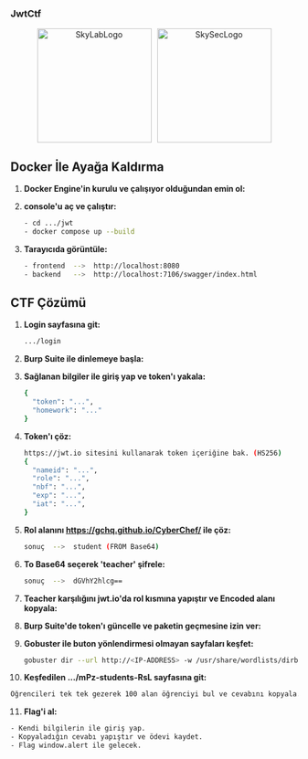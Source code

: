 ### JwtCtf

<div style="display: flex; justify-content: center; align-items: center; gap: 10px; text-align: center;">
  <img src="https://github.com/user-attachments/assets/3840c01c-c591-4d91-bf11-d84c815d0e8d" alt="SkyLabLogo" width="200">
  <img src="https://github.com/user-attachments/assets/eb3c0dce-2ff7-417e-9497-461a512d64a7" alt="SkySecLogo" width="200">  
</div>

## Docker İle Ayağa Kaldırma

1. **Docker Engine'in kurulu ve çalışıyor olduğundan emin ol:**

2. **console'u aç ve çalıştır:**
   ```sh
   - cd .../jwt
   - docker compose up --build
   ```

3. **Tarayıcıda görüntüle:**
   ```sh
   - frontend  -->  http://localhost:8080
   - backend   -->  http://localhost:7106/swagger/index.html
   ```

## CTF Çözümü

1. **Login sayfasına git:**
   ```sh
   .../login
   ```

2. **Burp Suite ile dinlemeye başla:**

3. **Sağlanan bilgiler ile giriş yap ve token'ı yakala:**
   ```sh
   {
     "token": "...",
     "homework": "..."
   }
   ```

4. **Token'ı çöz:**
   ```sh
   https://jwt.io sitesini kullanarak token içeriğine bak. (HS256)
   {
     "nameid": "...",
     "role": "...",
     "nbf": "...",
     "exp": "...",
     "iat": "...",
   }
   ```

5. **Rol alanını https://gchq.github.io/CyberChef/ ile çöz:**
   ```sh
   sonuç  -->  student (FROM Base64)
   ```

6. **To Base64 seçerek 'teacher' şifrele:**
   ```sh
   sonuç  -->  dGVhY2hlcg==
   ```

7. **Teacher karşılığını jwt.io'da rol kısmına yapıştır ve Encoded alanı kopyala:**

8. **Burp Suite'de token'ı güncelle ve paketin geçmesine izin ver:**

9. **Gobuster ile buton yönlendirmesi olmayan sayfaları keşfet:**
   ```sh
   gobuster dir --url http://<IP-ADDRESS> -w /usr/share/wordlists/dirb/common.txt
   ```

10. **Keşfedilen .../mPz-students-RsL sayfasına git:**
   ```sh
   Öğrencileri tek tek gezerek 100 alan öğrenciyi bul ve cevabını kopyala.
   ```

11. **Flag'i al:**
   ```sh
   - Kendi bilgilerin ile giriş yap.
   - Kopyaladığın cevabı yapıştır ve ödevi kaydet.
   - Flag window.alert ile gelecek.
   ```


   
